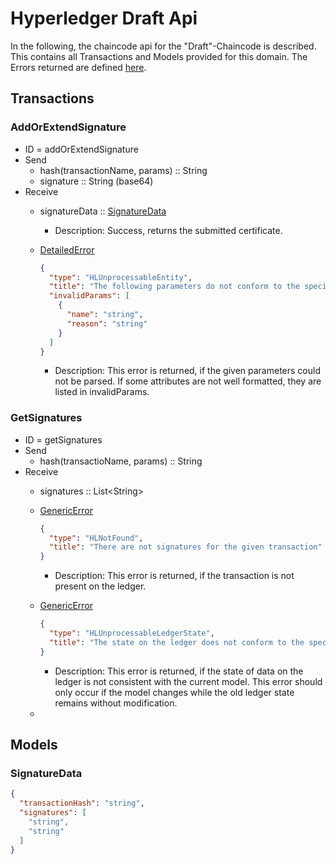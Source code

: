 # Hyperledger Draft Api

In the following, the chaincode api for the "Draft"-Chaincode is described.
This contains all Transactions and Models provided for this domain.
The Errors returned are defined [here](errors.md#Errors).

## Transactions

### AddOrExtendSignature
- ID = addOrExtendSignature
- Send
    - hash(transactionName, params) :: String
    - signature :: String (base64)
- Receive
    - signatureData :: [SignatureData](#SignatureData)
      -  Description: Success, returns the submitted certificate.

    - [DetailedError](errors.md#DetailedError) 
      ```json
      {
        "type": "HLUnprocessableEntity",
        "title": "The following parameters do not conform to the specified format",
        "invalidParams": [
          {
            "name": "string",
            "reason": "string"
          }
        ]
      }
      ```
       - Description: This error is returned, if the given parameters could not be parsed. If some attributes are not well formatted, they are listed in invalidParams.

### GetSignatures
- ID = getSignatures
- Send
    - hash(transactioName, params) :: String
- Receive
    - signatures :: List\<String\>

    - [GenericError](errors.md#GenericError) 
      ```json
      {
        "type": "HLNotFound",
        "title": "There are not signatures for the given transaction"
      }
      ```
      - Description: This error is returned, if the transaction is not present on the ledger.
    - [GenericError](errors.md#GenericError) 
      ```json
      {
        "type": "HLUnprocessableLedgerState",
        "title": "The state on the ledger does not conform to the specified format"
      }
      ```
      - Description: This error is returned, if the state of data on the ledger is not consistent with the current model. This error should only occur if the model changes while the old ledger state remains without modification.

    - 

## <a id="Models" />Models

### <a id="SignatureData" />SignatureData
```json
{
  "transactionHash": "string",
  "signatures": [
    "string",
    "string"
  ]
}
```
